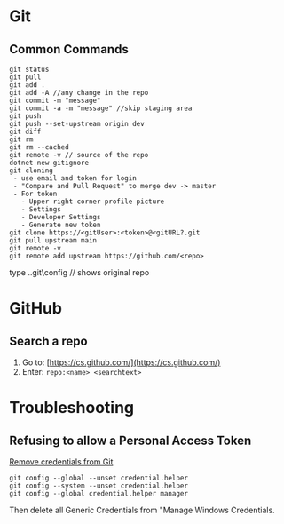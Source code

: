 # Git

## Common Commands

```
git status
git pull
git add .
git add -A //any change in the repo
git commit -m "message"
git commit -a -m "message" //skip staging area
git push
git push --set-upstream origin dev
git diff
git rm
git rm --cached
git remote -v // source of the repo
dotnet new gitignore
git cloning
 - use email and token for login
 - "Compare and Pull Request" to merge dev -> master
 - For token
   - Upper right corner profile picture
   - Settings
   - Developer Settings
   - Generate new token
git clone https://<gitUser>:<token>@<gitURL?.git
git pull upstream main
git remote -v
git remote add upstream https://github.com/<repo>
 ```
type .\.git\config  // shows original repo

# GitHub

## Search a repo

1. Go to: [https://cs.github.com/](https://cs.github.com/)
2. Enter: ```repo:<name> <searchtext>```

# Troubleshooting

## Refusing to allow a Personal Access Token

[Remove credentials from Git](https://stackoverflow.com/questions/15381198/remove-credentials-from-git)
```
git config --global --unset credential.helper
git config --system --unset credential.helper
git config --global credential.helper manager
```
Then delete all Generic Credentials from "Manage Windows Credentials.
